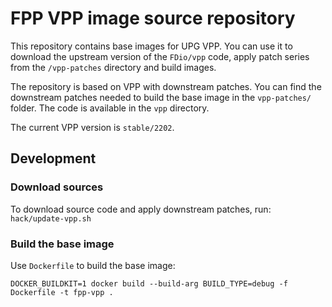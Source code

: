 # FPP VPP image source repository

This repository contains base images for UPG VPP. You can use it to download the upstream version of the `FDio/vpp` code, apply patch series from the `/vpp-patches` directory and build images.

The repository is based on VPP with downstream patches. You can find the downstream patches needed to build the base image in the `vpp-patches/` folder. The code is available in the `vpp` directory.

The current VPP version is `stable/2202`.

## Development

### Download sources

To download source code and apply downstream patches, run:
```hack/update-vpp.sh```

### Build the base image

Use `Dockerfile` to build the base image:

```DOCKER_BUILDKIT=1 docker build --build-arg BUILD_TYPE=debug -f Dockerfile -t fpp-vpp .```
